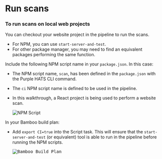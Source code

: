 # Run scans


### To run scans on local web projects

You can checkout your website project in the pipeline to run the scans. 
- For NPM, you can use `start-server-and-test`. 
- For other package manager, you may need to find an equivalent packages performing the same function.

Include the following NPM script name in your `package.json`. In this case:
- The NPM script name, `scan`, has been defined in the `package.json` with the Purple HATS CLI command. 
- The `ci` NPM script name is defined to be used in the pipeline.
- In this walkthrough, a React project is being used to perform a website scan.

    ![NPM Script](purple-hats-npm-script.png)


In your Bamboo build plan:

- Add `export CI=true` into the Script task. This will ensure that the `start-server-and-test` (or equivalent) tool is able to run in the pipeline before running the NPM scripts.  

    <kbd>![Bamboo Build Plan](purple-hats-bamboo-build-plan.png)